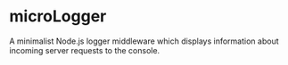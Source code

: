# microLogger

A minimalist Node.js logger middleware which displays information about incoming server requests to the console.
